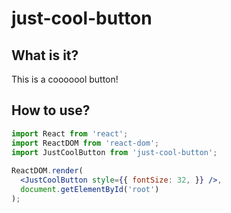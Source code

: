 # just-cool-button

## What is it?

This is a cooooool button!

## How to use?

```jsx
import React from 'react';
import ReactDOM from 'react-dom';
import JustCoolButton from 'just-cool-button';
 
ReactDOM.render(
  <JustCoolButton style={{ fontSize: 32, }} />,
  document.getElementById('root')
);
```